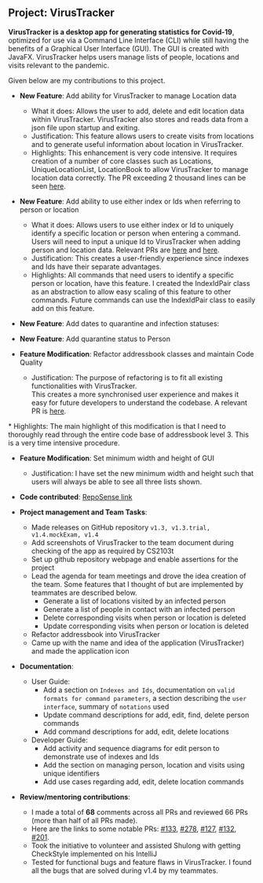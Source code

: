 ## Project: VirusTracker

**VirusTracker is a desktop app for generating statistics for Covid-19**, optimized for use via a Command Line Interface (CLI)
while still having the benefits of a Graphical User Interface (GUI). The GUI is created with JavaFX.
VirusTracker helps users manage lists of people, locations and visits relevant to the pandemic.

Given below are my contributions to this project.

* **New Feature**: Add ability for VirusTracker to manage Location data
  * What it does: Allows the user to add, delete and edit location data within VirusTracker.
  VirusTracker also stores and reads data from a json file upon startup and exiting.
  * Justification: This feature allows users to create visits from locations and to generate useful information about location in VirusTracker.
  * Highlights: This enhancement is very code intensive. It requires creation of a number of core classes such as
  Locations, UniqueLocationList, LocationBook to allow VirusTracker to manage location data correctly.
  The PR exceeding 2 thousand  lines can be seen [here](https://github.com/AY2021S1-CS2103T-T13-1/tp/pull/69).

* **New Feature**: Add ability to use either index or Ids when referring to person or location
  * What it does: Allows users to use either index or Id to uniquely identify a specific location or person when entering a command.
  Users will need to input a unique Id to VirusTracker when adding person and location data. Relevant PRs are
  [here](https://github.com/AY2021S1-CS2103T-T13-1/tp/pull/168) and [here](https://github.com/AY2021S1-CS2103T-T13-1/tp/pull/206).
  * Justification: This creates a user-friendly experience since indexes and Ids have their separate advantages.
  * Highlights: All commands that need users to identify a specific person or location, have this feature.
  I created the IndexIdPair class as an abstraction to allow easy scaling of this feature to other commands.
  Future commands can use the IndexIdPair class to easily add on this feature. 

* **New Feature**: Add dates to quarantine and infection statuses:
 
* **New Feature**: Add quarantine status to Person
  
* **Feature Modification**: Refactor addressbook classes and maintain Code Quality
  * Justification: The purpose of refactoring is to fit all existing functionalities with VirusTracker.  
  This creates a more synchronised user experience and makes it easy for future developers to understand the codebase.
  A relevant PR is [here](https://github.com/AY2021S1-CS2103T-T13-1/tp/pull/139).
<div style="page-break-after: always;"></div>
  * Highlights: The main highlight of this modification is that I need to thoroughly read through the entire code base
  of addressbook level 3. This is a very time intensive procedure.
   
* **Feature Modification**: Set minimum width and height of GUI
  * Justification: I have set the new minimum width and height such that users will always be able to see all three lists shown.
  
* **Code contributed**: [RepoSense link](https://nus-cs2103-ay2021s1.github.io/tp-dashboard/#breakdown=true&search=hopinxian&sort=groupTitle&sortWithin=title&since=2020-08-14&timeframe=commit&mergegroup=&groupSelect=groupByRepos&checkedFileTypes=docs~functional-code~test-code~other&tabOpen=true&tabType=authorship&tabAuthor=hopinxian&tabRepo=AY2021S1-CS2103T-T13-1%2Ftp%5Bmaster%5D&authorshipIsMergeGroup=false&authorshipFileTypes=docs~functional-code~test-code~other)

* **Project management and Team Tasks**:
  * Made releases on GitHub repository `v1.3, v1.3.trial, v1.4.mockExam, v1.4`
  * Add screenshots of VirusTracker to the team document during checking of the app as required by CS2103t
  * Set up github repository webpage and enable assertions for the project
  * Lead the agenda for team meetings and drove the idea creation of the team.
    Some features that I thought of but are implemented by teammates are described below.
    * Generate a list of locations visited by an infected person
    * Generate a list of people in contact with an infected person
    * Delete corresponding visits when person or location is deleted
    * Update corresponding visits when person or location is deleted
  * Refactor addressbook into VirusTracker
  * Came up with the name and idea of the application (VirusTracker) and made the application icon

* **Documentation**:
  * User Guide: 
    * Add a section on `Indexes and Ids`, documentation on `valid formats for command parameters`,
    a section describing the `user interface`, summary of `notations` used
    * Update command descriptions for add, edit, find, delete person commands
    * Add command descriptions for add, edit, delete locations
  * Developer Guide:
    * Add activity and sequence diagrams for edit person to demonstrate use of indexes and Ids
    * Add the section on managing person, location and visits using unique identifiers
    * Add use cases regarding add, edit, delete location commands
* **Review/mentoring contributions**:  
   * I made a total of **68** comments across all PRs and reviewed 66 PRs (more than half of all PRs made). 
   * Here are the links to some notable PRs: [\#133](https://github.com/AY2021S1-CS2103T-T13-1/tp/pull/133), [\#278](https://github.com/AY2021S1-CS2103T-T13-1/tp/pull/278),
     [\#127](https://github.com/AY2021S1-CS2103T-T13-1/tp/pull/127), [\#132](https://github.com/AY2021S1-CS2103T-T13-1/tp/pull/132), 
     [\#201](https://github.com/AY2021S1-CS2103T-T13-1/tp/pull/201). 
   * Took the initiative to volunteer and assisted Shulong with getting CheckStyle implemented on his IntelliJ
   * Tested for functional bugs and feature flaws in VirusTracker. I found all the bugs that are solved during v1.4 by my teammates.
